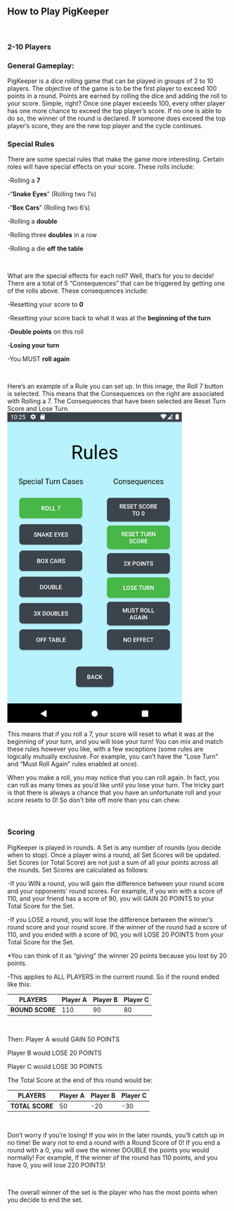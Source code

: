 ## How to Play PigKeeper

&nbsp; 

### 2-10 Players 

### General Gameplay:

PigKeeper is a dice rolling game that can be played in groups of 2 to 10 players. The objective of the game is to be the first player to exceed 100 points in a round. Points are earned by rolling the dice and adding the roll to your score.  Simple, right? Once one player exceeds 100, every other player has one more chance to exceed the top player’s score. If no one is able to do so, the winner of the round is declared. If someone does exceed the top player’s score, they are the new top player and the cycle continues.

### Special Rules

There are some special rules that make the game more interesting. Certain roles will have special effects on your score. These rolls include:



-Rolling a **7**

-“**Snake Eyes**” (Rolling two 1’s) 

-“**Box Cars**” (Rolling two 6’s)

-Rolling a **double**

-Rolling three **doubles** in a row                                          

-Rolling a die **off the table**

&nbsp; 

What are the special effects for each roll? Well, that’s for you to decide! There are a total of 5 “Consequences” that can be triggered by getting one of the rolls above. These consequences include:

-Resetting your score to **0**

-Resetting your score back to what it was at the **beginning of the turn**

-**Double points** on this roll

-**Losing your turn**

-You MUST **roll again**

&nbsp; 

Here’s an example of a Rule you can set up. In this image, the Roll 7 button is selected. This means that the Consequences on the right are associated with Rolling a 7. The Consequences that have been selected are Reset Turn Score and Lose Turn.
![rulesScreenSS.png](documentation_images/rulesScreenSS.png)

This means that if you roll a 7, your score will reset to what it was at the beginning of your turn, and you will lose your turn! 
You can mix and match these rules however you like, with a few exceptions (some rules are logically mutually exclusive. For example, you can’t have the “Lose Turn” and “Must Roll Again”  rules enabled at once). 

When you make a roll, you may notice that you can roll again. In fact, you can roll as many times as you’d like until you lose your turn. The tricky part is that there is always a chance that you have an unfortunate roll and your score resets to 0! So don’t bite off more than you can chew.

&nbsp; 

### Scoring

PigKeeper is played in rounds. A Set is any number of rounds (you decide when to stop). Once a player wins a round, all Set Scores will be updated. Set Scores (or Total Score) are not just a sum of all your points across all the rounds. Set Scores are calculated as follows:

-If you WIN a round, you will gain the difference between your round score and your opponents’ round scores. For example, if you win with a score of 110, and your friend has a score of 90, you will GAIN 20 POINTS  to your Total Score for the Set.

-If you LOSE a round, you will lose the difference between the winner’s round score and your round score. If the winner of the round had a score of 110, and you ended with a score of 90, you will LOSE 20 POINTS from your Total Score for the Set. 

*You can think of it as “giving” the winner 20 points because you lost by 20 points. 

-This applies to ALL PLAYERS in the current round. So if the round ended like this:

| **PLAYERS** | Player A | Player B | Player C |
| ----- | ----- | ----- | ----- |
| **ROUND SCORE** | 110 | 90 | 80 |

&nbsp; 

Then:
Player A would GAIN 50 POINTS

Player B would LOSE 20 POINTS

Player C would LOSE 30 POINTS

The Total Score at the end of this round would be:

| **PLAYERS** | Player A | Player B | Player C |
| ----- | ----- | ----- | ----- |
| **TOTAL SCORE** | 50 | -20 | -30 |

&nbsp; 

Don’t worry if you’re losing! If you win in the later rounds, you’ll catch up in no time!
Be wary not to end a round with a Round Score of 0! If you end a round with a 0, you will owe the winner DOUBLE the points you would normally! For example, If the winner of the round has 110 points, and you have 0, you will lose 220 POINTS!

&nbsp; 

The overall winner of the set is the player who has the most points when you decide to end the set. 



